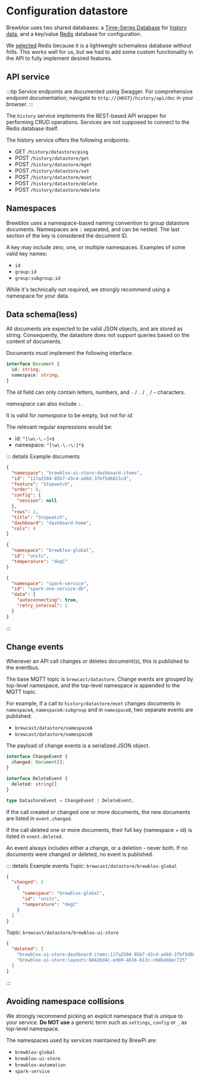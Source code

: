# Configuration datastore

Brewblox uses two shared databases: a [Time-Series Database](./influx_downsampling) for [history data](./history_events),
and a key/value [Redis](https://redis.io/) database for configuration.

We [selected](../decisions/20200902_redis_datastore) Redis because it is a lightweight schemaless database without frills.
This works well for us, but we had to add some custom functionality in the API to fully implement desired features.

## API service

:::tip
Service endpoints are documented using Swagger.
For comprehensive endpoint documentation, navigate to `http://{HOST}/history/api/doc` in your browser.
:::

The `history` service implements the REST-based API wrapper for performing CRUD operations.
Services are not supposed to connect to the Redis database itself.

The history service offers the following endpoints:
- GET `/history/datastore/ping`
- POST `/history/datastore/get`
- POST `/history/datastore/mget`
- POST `/history/datastore/set`
- POST `/history/datastore/mset`
- POST `/history/datastore/delete`
- POST `/history/datastore/mdelete`

## Namespaces

Brewblox uses a namespace-based naming convention to group datastore documents.
Namespaces are `:` separated, and can be nested.
The last section of the key is considered the document ID.

A key may include zero, one, or multiple namespaces.
Examples of some valid key names:
- `id`
- `group:id`
- `group:subgroup:id`

While it's technically not required, we strongly recommend using a namespace for your data.

## Data schema(less)

All documents are expected to be valid JSON objects, and are stored as string.
Consequently, the datastore does not support queries based on the content of documents.

Documents must implement the following interface:
```typescript
interface Document {
  id: string;
  namespace: string;
}
```

The *id* field can only contain letters, numbers, and `-` / `.` / `_` / `~` characters.

*namespace* can also include `:`.

It is valid for *namespace* to be empty, but not for *id*.

The relevant regular expressions would be:
- id: `^[\w\-\.~]+$`
- namespace: `^[\w\-\.~\:]*$`

::: details Example documents
```json
{
  "namespace": "brewblox-ui-store:dashboard-items",
  "id": "117a2504-85b7-43c4-a48d-37bf5d6821cd",
  "feature": "Stopwatch",
  "order": 9,
  "config": {
    "session": null
  },
  "rows": 2,
  "title": "Stopwatch",
  "dashboard": "dashboard-home",
  "cols": 4
}
```
```json
{
  "namespace": "brewblox-global",
  "id": "units",
  "temperature": "degC"
}
```
```json
{
  "namespace": "spark-service",
  "id": "spark-one-service-db",
  "data": {
    "autoconnecting": true,
    "retry_interval": 2
  }
}
```
:::

## Change events

Whenever an API call changes or deletes document(s), this is published to the eventbus.

The base MQTT topic is `brewcast/datastore`.
Change events are grouped by top-level namespace, and the top-level namespace is appended to the MQTT topic.

For example, if a call to `history/datastore/mset` changes documents in `namespaceA`,
`namespaceA:subgroup` and in `namespaceB`, two separate events are published:
- `brewcast/datastore/namespaceA`
- `brewcast/datastore/namespaceB`

The payload of change events is a serialized JSON object.

```typescript
interface ChangeEvent {
  changed: Document[];
}

interface DeleteEvent {
  deleted: string[]
}

type DatastoreEvent = ChangeEvent | DeleteEvent;
```

If the call created or changed one or more documents, the new documents are listed in `event.changed`.

If the call deleted one or more documents, their full key (namespace + id) is listed in `event.deleted`.

An event always includes either a change, or a deletion - never both.
If no documents were changed or deleted, no event is published.

::: details Example events
Topic: `brewcast/datastore/brewblox-global`
```json
{
  "changed": [
    {
      "namespace": "brewblox-global",
      "id": "units",
      "temperature": "degC"
    }
  ]
}
```

Topic: `brewcast/datastore/brewblox-ui-store`
```json
{
  "deleted": [
    "brewblox-ui-store:dashboard-items:117a2504-85b7-43c4-a48d-37bf5d6821cd",
    "brewblox-ui-store:layouts:68426d4c-edb9-4616-b13c-c6dbabbec725"
  ]
}
```
:::

## Avoiding namespace collisions

We strongly recommend picking an explicit namespace that is unique to your service.
**Do NOT use** a generic term such as `settings`, `config` or `_` as top-level namespace.

The namespaces used by services maintained by BrewPi are:
- `brewblox-global`
- `brewblox-ui-store`
- `brewblox-automation`
- `spark-service`
